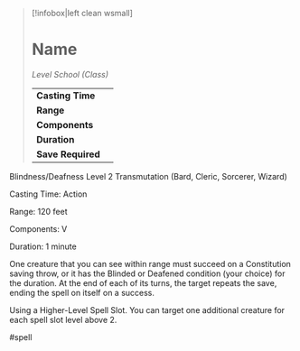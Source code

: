 > [!infobox|left clean wsmall]
> # Name
> *Level School (Class)*
> 
> | | |
> | - | - |
> | **Casting Time** | |
> | **Range** | |
> | **Components** | |
> | **Duration** | |
> | **Save Required** | |

Blindness/Deafness
Level 2 Transmutation (Bard, Cleric, Sorcerer, Wizard)

Casting Time: Action

Range: 120 feet

Components: V

Duration: 1 minute

One creature that you can see within range must succeed on a Constitution saving throw, or it has the Blinded or Deafened condition (your choice) for the duration. At the end of each of its turns, the target repeats the save, ending the spell on itself on a success.

Using a Higher-Level Spell Slot. You can target one additional creature for each spell slot level above 2.

#spell